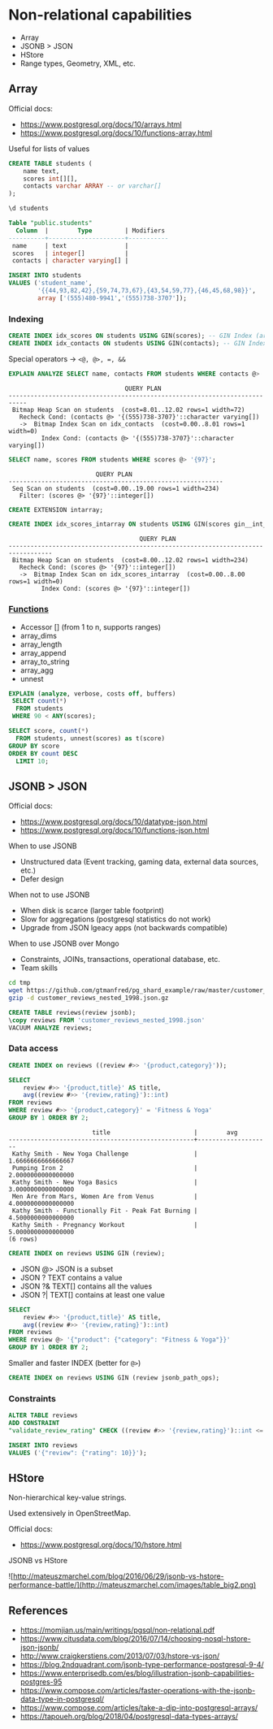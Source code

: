 # Non-relational capabilities

- Array
- JSONB > JSON
- HStore
- Range types, Geometry, XML, etc.

## Array

Official docs:

- <https://www.postgresql.org/docs/10/arrays.html>
- <https://www.postgresql.org/docs/10/functions-array.html>

Useful for lists of values

```sql
CREATE TABLE students (
    name text,
    scores int[][],
    contacts varchar ARRAY -- or varchar[]
);
```

```sql
\d students

Table "public.students"
  Column  |        Type         | Modifiers
----------+---------------------+-----------
 name     | text                |
 scores   | integer[]           |
 contacts | character varying[] |
 ```

```sql
INSERT INTO students
VALUES ('student_name',
        '{{44,93,82,42},{59,74,73,67},{43,54,59,77},{46,45,68,98}}',
        array ['(555)480-9941','(555)738-3707']);
```

### Indexing

```sql
CREATE INDEX idx_scores ON students USING GIN(scores); -- GIN Index (array)
CREATE INDEX idx_contacts ON students USING GIN(contacts); -- GIN Index (array)
```

Special operators -> `<@, @>, =, &&`

```sql
EXPLAIN ANALYZE SELECT name, contacts FROM students WHERE contacts @> '{(555)738-3707}';
```

```text
                                QUERY PLAN
---------------------------------------------------------------------------
 Bitmap Heap Scan on students  (cost=8.01..12.02 rows=1 width=72)
   Recheck Cond: (contacts @> '{(555)738-3707}'::character varying[])
   ->  Bitmap Index Scan on idx_contacts  (cost=0.00..8.01 rows=1 width=0)
         Index Cond: (contacts @> '{(555)738-3707}'::character varying[])
```

```sql
SELECT name, scores FROM students WHERE scores @> '{97}';
```

```text
                        QUERY PLAN
-----------------------------------------------------------
 Seq Scan on students  (cost=0.00..19.00 rows=1 width=234)
   Filter: (scores @> '{97}'::integer[])
```

```sql
CREATE EXTENSION intarray;
```

```sql
CREATE INDEX idx_scores_intarray ON students USING GIN(scores gin__int_ops);
```

```text
                                    QUERY PLAN
----------------------------------------------------------------------------------
 Bitmap Heap Scan on students  (cost=8.00..12.02 rows=1 width=234)
   Recheck Cond: (scores @> '{97}'::integer[])
   ->  Bitmap Index Scan on idx_scores_intarray  (cost=0.00..8.00 rows=1 width=0)
         Index Cond: (scores @> '{97}'::integer[])
```

### [Functions](https://www.postgresql.org/docs/10/functions-array.html)

- Accessor [] (from 1 to n, supports ranges)
- array_dims
- array_length
- array_append
- array_to_string
- array_agg
- unnest

```sql
EXPLAIN (analyze, verbose, costs off, buffers)
 SELECT count(*)
  FROM students
 WHERE 90 < ANY(scores);
```

```sql
SELECT score, count(*)
  FROM students, unnest(scores) as t(score)
GROUP BY score
ORDER BY count DESC
  LIMIT 10;
```

## JSONB > JSON

Official docs:

- <https://www.postgresql.org/docs/10/datatype-json.html>
- <https://www.postgresql.org/docs/10/functions-json.html>

When to use JSONB

- Unstructured data (Event tracking, gaming data, external data sources, etc.)
- Defer design

When not to use JSONB

- When disk is scarce (larger table footprint)
- Slow for aggregations (postgresql statistics do not work)
- Upgrade from JSON lgeacy apps (not backwards compatible)

When to use JSONB over Mongo

- Constraints, JOINs, transactions, operational database, etc.
- Team skills

```bash
cd tmp
wget https://github.com/gtmanfred/pg_shard_example/raw/master/customer_reviews_nested_1998.json.gz
gzip -d customer_reviews_nested_1998.json.gz
```

```sql
CREATE TABLE reviews(review jsonb);
\copy reviews FROM 'customer_reviews_nested_1998.json'
VACUUM ANALYZE reviews;
```

### Data access

```sql
CREATE INDEX on reviews ((review #>> '{product,category}'));
```

```sql
SELECT
    review #>> '{product,title}' AS title,
    avg((review #>> '{review,rating}')::int)
FROM reviews
WHERE review #>> '{product,category}' = 'Fitness & Yoga'
GROUP BY 1 ORDER BY 2;
```

```text
                       title                       |        avg
---------------------------------------------------+--------------------
 Kathy Smith - New Yoga Challenge                  | 1.6666666666666667
 Pumping Iron 2                                    | 2.0000000000000000
 Kathy Smith - New Yoga Basics                     | 3.0000000000000000
 Men Are from Mars, Women Are from Venus           | 4.0000000000000000
 Kathy Smith - Functionally Fit - Peak Fat Burning | 4.5000000000000000
 Kathy Smith - Pregnancy Workout                   | 5.0000000000000000
(6 rows)
```

```sql
CREATE INDEX on reviews USING GIN (review);
```

- JSON @> JSON is a subset
- JSON ? TEXT contains a value
- JSON ?& TEXT[] contains all the values
- JSON ?| TEXT[] contains at least one value

```sql
SELECT
    review #>> '{product,title}' AS title,
    avg((review #>> '{review,rating}')::int)
FROM reviews
WHERE review @> '{"product": {"category": "Fitness & Yoga"}}'
GROUP BY 1 ORDER BY 2;
```

Smaller and faster INDEX (better for `@>`)

```sql
CREATE INDEX on reviews USING GIN (review jsonb_path_ops);
```

### Constraints

```sql
ALTER TABLE reviews
ADD CONSTRAINT
"validate_review_rating" CHECK ((review #>> '{review,rating}')::int <= 5);

INSERT INTO reviews
VALUES ('{"review": {"rating": 10}}');
```

## HStore

Non-hierarchical key-value strings.

Used extensively in OpenStreetMap.

Official docs:

- <https://www.postgresql.org/docs/10/hstore.html>

JSONB vs HStore

![http://mateuszmarchel.com/blog/2016/06/29/jsonb-vs-hstore-performance-battle/](http://mateuszmarchel.com/images/table_big2.png)

## References

- <https://momjian.us/main/writings/pgsql/non-relational.pdf>
- <https://www.citusdata.com/blog/2016/07/14/choosing-nosql-hstore-json-jsonb/>
- <http://www.craigkerstiens.com/2013/07/03/hstore-vs-json/>
- <https://blog.2ndquadrant.com/jsonb-type-performance-postgresql-9-4/>
- <https://www.enterprisedb.com/es/blog/illustration-jsonb-capabilities-postgres-95>
- <https://www.compose.com/articles/faster-operations-with-the-jsonb-data-type-in-postgresql/>
- <https://www.compose.com/articles/take-a-dip-into-postgresql-arrays/>
- <https://tapoueh.org/blog/2018/04/postgresql-data-types-arrays/>
